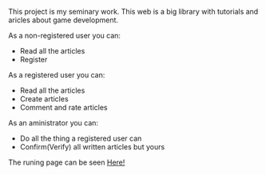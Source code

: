 This project is my seminary work.
This web is a big library with tutorials and aricles about game development.

As a non-registered user you can:
* Read all the articles
* Register

As a registered user you can:
* Read all the articles
* Create articles
* Comment and rate articles

As an aministrator you can:
* Do all the thing a registered user can
* Confirm(Verify) all written articles but yours

The runing page can be seen [Here!](http://tomcek292.pythonanywhere.com/)
